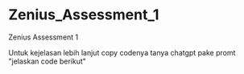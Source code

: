 # Zenius_Assessment_1
Zenius Assessment 1

Untuk kejelasan lebih lanjut copy codenya tanya chatgpt pake promt "jelaskan code berikut"


